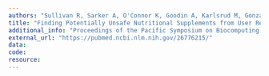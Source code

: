 ```yaml
---
authors: "Sullivan R, Sarker A, O'Connor K, Goodin A, Karlsrud M, Gonzalez G"
title: "Finding Potentially Unsafe Nutritional Supplements from User Reviews with Topic Modeling."
additional_info: "Proceedings of the Pacific Symposium on Biocomputing (PSB 2016). 2016; 528-539. Hawaii, USA."
external_url: "https://pubmed.ncbi.nlm.nih.gov/26776215/"
data: 
code: 
resource:
---
```

    